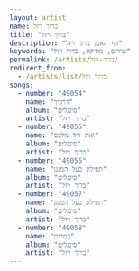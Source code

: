 ```yaml
---
layout: artist
name: ברוך ויזל
title: "ברוך ויזל"
description: "דף האמן ברוך ויזל"
keywords: "שירים, מוזיקה, ברוך ויזל"
permalink: /artists/ברוך-ויזל/
redirect_from:
  - /artists/list/ברוך ויזל
songs:
  - number: "49054"
    name: "דרכיך"
    album: "סינגלים"
    artist: "ברוך ויזל"
  - number: "49055"
    name: "ואת דוד מלכם"
    album: "סינגלים"
    artist: "ברוך ויזל"
  - number: "49056"
    name: "תפילת בעל המנגן"
    album: "סינגלים"
    artist: "ברוך ויזל"
  - number: "49057"
    name: "תפילת בעל המנגן"
    album: "סינגלים"
    artist: "ברוך ויזל"
  - number: "49058"
    name: "במרום"
    album: "סינגלים"
    artist: "ברוך ויזל"
---
```

